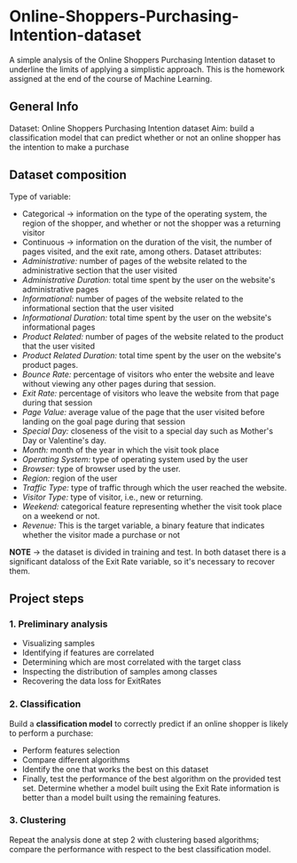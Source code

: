 # Online-Shoppers-Purchasing-Intention-dataset
A simple analysis of the Online Shoppers Purchasing Intention dataset to underline the limits of applying a simplistic approach. This is the homework assigned at the end of the course of Machine Learning. 
## General Info
Dataset: Online Shoppers Purchasing Intention dataset
Aim: build a classification model that can predict whether or not an online shopper has
the intention to make a purchase
## Dataset composition
Type of variable: 
- Categorical → information on the type of the operating system, the region of the shopper, and whether or not the shopper was a returning visitor
- Continuous → information on the duration of the visit, the number of pages visited, and the exit rate, among others.
Dataset attributes: 
- *Administrative:* number of pages of the website related to the administrative section that the user visited
- *Administrative Duration:* total time spent by the user on the website's administrative pages
- *Informational:* number of pages of the website related to the informational section that the user visited
- *Informational Duration:* total time spent by the user on the website's informational pages
- *Product Related:* number of pages of the website related to the product that the user visited
- *Product Related Duration:* total time spent by the user on the website's product pages.
- *Bounce Rate:* percentage of visitors who enter the website and leave without viewing any other pages during that session.
- *Exit Rate:* percentage of visitors who leave the website from that page during that session
- *Page Value:* average value of the page that the user visited before landing on the goal page during that session
- *Special Day:* closeness of the visit to a special day such as Mother's Day or Valentine's day.
- *Month:* month of the year in which the visit took place
- *Operating System:* type of operating system used by the user
- *Browser:* type of browser used by the user.
- *Region:* region of the user
- *Traffic Type:* type of traffic through which the user reached the website.
- *Visitor Type:* type of visitor, i.e., new or returning.
- *Weekend:* categorical feature representing whether the visit took place on a weekend or not.
- *Revenue:* This is the target variable, a binary feature that indicates whether the visitor made a purchase or not

**NOTE** -> the dataset is divided in training and test. In both dataset there is a significant dataloss of the Exit Rate variable, so it's necessary to recover them.

## Project steps
### 1. Preliminary analysis 
- Visualizing samples
- Identifying if features are correlated
- Determining which are most correlated with the target class
- Inspecting the distribution of samples among classes
- Recovering the data loss for ExitRates
### 2. Classification
Build a **classification model** to correctly predict if an online shopper is likely to perform a purchase:
- Perform features selection
- Compare different algorithms
- Identify the one that works the best on this dataset
- Finally, test the performance of the best algorithm on the provided test set.
Determine whether a model built using the Exit Rate information is better than a model built using the remaining features.
### 3. Clustering 
Repeat the analysis done at step 2 with clustering based algorithms; compare the performance with respect to the best classification model.
